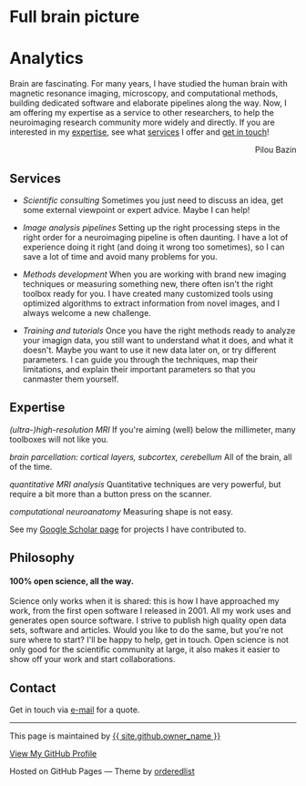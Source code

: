# <a name="home"></a>Full brain picture
# Analytics

Brain are fascinating. For many years, I have studied the human brain with magnetic resonance imaging, microscopy, and computational methods, building dedicated software and elaborate pipelines along the way. Now, I am offering my expertise as a service to other researchers, to help the neuroimaging research community more widely and directly. If you are interested in my <a href="#code">expertise</a>, see what <a href="#code">services</a> I offer and <a href="#code">get in touch</a>!

<p  style="text-align:right">Pilou Bazin</p>

## <a name="services"></a>Services

- _Scientific consulting_ Sometimes you just need to discuss an idea, get some external viewpoint or expert advice. Maybe I can help!

- _Image analysis pipelines_ Setting up the right processing steps in the right order for a neuroimaging pipeline is often daunting. I have a lot of experience doing it right (and doing it wrong too sometimes), so I can save a lot of time and avoid many problems for you.

- _Methods development_ When you are working with brand new imaging techniques or measuring something new, there often isn't the right toolbox ready for you. I have created many customized tools using optimized algorithms to extract information from novel images, and I always welcome a new challenge.

- _Training and tutorials_ Once you have the right methods ready to analyze your imagign data, you still want to understand what it does, and what it doesn't. Maybe you want to use it new data later on, or try different parameters. I can guide you through the techniques, map their limitations, and explain their important parameters so that you canmaster them yourself.

## <a names="expertise"></a>Expertise

_(ultra-)high-resolution MRI_
If you're aiming (well) below the millimeter, many toolboxes will not like you.

_brain parcellation: cortical layers, subcortex, cerebellum_ 
All of the brain, all of the time.

_quantitative MRI analysis_
Quantitative techniques are very powerful, but require a bit more than a button press on the scanner.

_computational neuroanatomy_ 
Measuring shape is not easy.

See my  <a href="https://scholar.google.com/citations?user=g1EY49YAAAAJ">Google Scholar page</a> for projects I have contributed to.


## <a names="philosophy"></a>Philosophy

#### 100% open science, all the way.
Science only works when it is shared: this is how I have approached my work, from the first open software I released in 2001.
All my work uses and generates open source software. I strive to publish high quality open data sets, software and articles.
Would you like to do the same, but you're not sure where to start? I'll be happy to help, get in touch. Open science is not
only good for the scientific community at large, it also makes it easier to show off your work and start collaborations.


## <a name="contact"></a>Contact

Get in touch via <a href="mailto:info@fullbrainpicture.nl">e-mail</a> for a quote. 


---
 This page is maintained by <a href="{{ site.github.owner_url }}">{{ site.github.owner_name }}</a>
 
<a href="{{ site.github.owner_url }}">View My GitHub Profile</a>
 
 Hosted on GitHub Pages &mdash; Theme by <a href="https://github.com/orderedlist">orderedlist</a>
